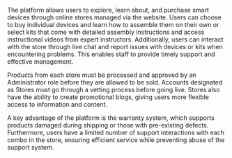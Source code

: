 The platform allows users to explore, learn about, and purchase smart devices through
online stores managed via the website. Users can choose to buy individual devices and
learn how to assemble them on their own or select kits that come with detailed assembly
instructions and access instructional videos from expert instructors. Additionally, users
can interact with the store through live chat and report issues with devices or kits when
encountering problems. This enables staff to provide timely support and effective
management.

Products from each store must be processed and approved by an Administrator role
before they are allowed to be sold. Accounts designated as Stores must go through a
vetting process before going live. Stores also have the ability to create promotional
blogs, giving users more flexible access to information and content.

A key advantage of the platform is the warranty system, which supports products
damaged during shipping or those with pre-existing defects. Furthermore, users have a
limited number of support interactions with each combo in the store, ensuring efficient
service while preventing abuse of the support system.
